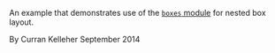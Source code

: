 An example that demonstrates use of the [`boxes` module](http://localhost:8000/#/modules/boxes) for nested box layout.

By Curran Kelleher
September 2014
